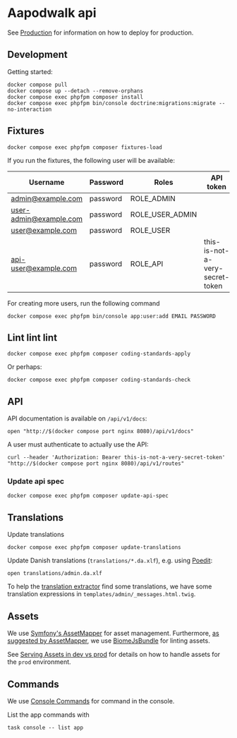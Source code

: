 # Aapodwalk api

See [Production](docs/Production.md) for information on how to deploy for production.

## Development

Getting started:

```shell name=install
docker compose pull
docker compose up --detach --remove-orphans
docker compose exec phpfpm composer install
docker compose exec phpfpm bin/console doctrine:migrations:migrate --no-interaction
```

## Fixtures

```shell name=fixtures-load
docker compose exec phpfpm composer fixtures-load
```

If you run the fixtures, the following user will be available:

| Username                 | Password | Roles           | API token                       |
|--------------------------|----------|-----------------|---------------------------------|
| <admin@example.com>      | password | ROLE_ADMIN      |                                 |
| <user-admin@example.com> | password | ROLE_USER_ADMIN |                                 |
| <user@example.com>       | password | ROLE_USER       |                                 |
| <api-user@example.com>   | password | ROLE_API        | this-is-not-a-very-secret-token |

For creating more users, run the following command

```shell
docker compose exec phpfpm bin/console app:user:add EMAIL PASSWORD
```

## Lint lint lint

```shell
docker compose exec phpfpm composer coding-standards-apply
```

Or perhaps:

```shell
docker compose exec phpfpm composer coding-standards-check
```

## API

API documentation is available on `/api/v1/docs`:

``` shell name=api-open-docs
open "http://$(docker compose port nginx 8080)/api/v1/docs"
```

A user must authenticate to actually use the API:

``` shell name=api-request
curl --header 'Authorization: Bearer this-is-not-a-very-secret-token' "http://$(docker compose port nginx 8080)/api/v1/routes"
```

### Update api spec

```shell
docker compose exec phpfpm composer update-api-spec
```

## Translations

Update translations

``` shell name=translations-update
docker compose exec phpfpm composer update-translations
```

Update Danish translations (`translations/*.da.xlf`), e.g. using [Poedit](https://poedit.net/):

``` shell
open translations/admin.da.xlf
```

To help the [translation
extractor](https://symfony.com/doc/current/translation.html#extracting-translation-contents-and-updating-catalogs-automatically)
find some translations, we have some translation expressions in `templates/admin/_messages.html.twig`.

## Assets

We use [Symfony's AssetMapper](https://symfony.com/doc/current/frontend/asset_mapper.html) for asset management.
Furthermore, [as suggested by
AssetMapper](https://symfony.com/doc/current/frontend/asset_mapper.html#can-i-lint-and-format-my-code), we use
[BiomeJsBundle](https://github.com/Kocal/BiomeJsBundle) for linting assets.

See [Serving Assets in dev vs
prod](https://symfony.com/doc/current/frontend/asset_mapper.html#serving-assets-in-dev-vs-prod) for details on how to
handle assets for the `prod` environment.

## Commands

We use [Console Commands](https://symfony.com/doc/current/console.html) for command in the console.

List the app commands with

``` shell
task console -- list app
```
